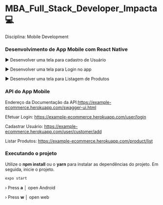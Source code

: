 # MBA_Full_Stack_Developer_Impacta 💻

Disciplina: Mobile Development

### Desenvolvimento de App Mobile com React Native
► Desenvolver uma tela para cadastro de Usuário

► Desenvolver uma tela para Login no app

► Desenvolver uma tela para Listagem de Produtos

### API do App Mobile
Endereço da Documentação da API:https://example-ecommerce.herokuapp.com/swagger-ui.html

Efetuar Login: https://example-ecommerce.herokuapp.com/user/login

Cadastrar Usuário: https://example-ecommerce.herokuapp.com/user/customer/add

Listar Produtos: https://example-ecommerce.herokuapp.com/product/list

### Executando o projeto
Utilize o **npm install** ou o **yarn** para instalar as dependências do projeto.
Em seguida, inicie o projeto.

```cl
expo start
```

 › Press **a** │ open Android
 
 › Press **w** │ open web
